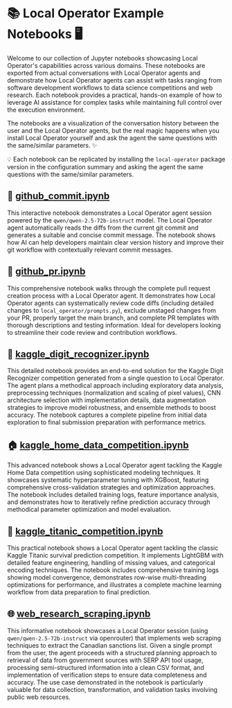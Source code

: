 # 📚 Local Operator Example Notebooks 🖥️

Welcome to our collection of Jupyter notebooks showcasing Local Operator's capabilities across various domains. These notebooks are exported from actual conversations with Local Operator agents and demonstrate how Local Operator agents can assist with tasks ranging from software development workflows to data science competitions and web research. Each notebook provides a practical, hands-on example of how to leverage AI assistance for complex tasks while maintaining full control over the execution environment.

The notebooks are a visualization of the conversation history between the user and the Local Operator agents, but the real magic happens when you install Local Operator yourself and ask the agent the same questions with the same/similar parameters. ✨

💡 Each notebook can be replicated by installing the `local-operator` package version in the configuration summary and asking the agent the same questions with the same/similar parameters.

## 🔄 [github_commit.ipynb](github_commit.ipynb)

This interactive notebook demonstrates a Local Operator agent session powered by the `qwen/qwen-2.5-72b-instruct` model. The Local Operator agent automatically reads the diffs from the current git commit and generates a suitable and concise commit message. The notebook shows how AI can help developers maintain clear version history and improve their git workflow with contextually relevant commit messages.

## 🔀 [github_pr.ipynb](github_pr.ipynb)

This comprehensive notebook walks through the complete pull request creation process with a Local Operator agent. It demonstrates how Local Operator agents can systematically review code diffs (including detailed changes to `local_operator/prompts.py`), exclude unstaged changes from your PR, properly target the main branch, and complete PR templates with thorough descriptions and testing information. Ideal for developers looking to streamline their code review and contribution workflows.

## 🔢 [kaggle_digit_recognizer.ipynb](kaggle_digit_recognizer.ipynb)

This detailed notebook provides an end-to-end solution for the Kaggle Digit Recognizer competition generated from a single question to Local Operator. The agent plans a methodical approach including exploratory data analysis, preprocessing techniques (normalization and scaling of pixel values), CNN architecture selection with implementation details, data augmentation strategies to improve model robustness, and ensemble methods to boost accuracy. The notebook captures a complete pipeline from initial data exploration to final submission preparation with performance metrics.

## 🏠 [kaggle_home_data_competition.ipynb](kaggle_home_data_competition.ipynb)

This advanced notebook shows a Local Operator agent tackling the Kaggle Home Data competition using sophisticated modeling techniques. It showcases systematic hyperparameter tuning with XGBoost, featuring comprehensive cross-validation strategies and optimization approaches. The notebook includes detailed training logs, feature importance analysis, and demonstrates how to iteratively refine prediction accuracy through methodical parameter optimization and model evaluation.

## 🚢 [kaggle_titanic_competition.ipynb](kaggle_titanic_competition.ipynb)

This practical notebook shows a Local Operator agent tackling the classic Kaggle Titanic survival prediction competition. It implements LightGBM with detailed feature engineering, handling of missing values, and categorical encoding techniques. The notebook includes comprehensive training logs showing model convergence, demonstrates row-wise multi-threading optimizations for performance, and illustrates a complete machine learning workflow from data preparation to final prediction.

## 🌐 [web_research_scraping.ipynb](web_research_scraping.ipynb)

This informative notebook showcases a Local Operator session (using `qwen/qwen-2.5-72b-instruct` via openrouter) that implements web scraping techniques to extract the Canadian sanctions list. Given a single prompt from the user, the agent proceeds with a structured planning approach to retrieval of data from government sources with SERP API tool usage, processing semi-structured information into a clean CSV format, and implementation of verification steps to ensure data completeness and accuracy. The use case demonstrated in the notebook is particularly valuable for data collection, transformation, and validation tasks involving public web resources.

